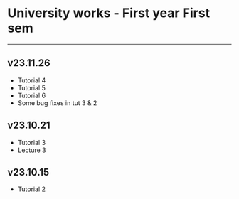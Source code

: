 # University works - First year First sem

 ---
## v23.11.26
- Tutorial 4
- Tutorial 5
- Tutorial 6
- Some bug fixes in tut 3 & 2

## v23.10.21
- Tutorial 3
- Lecture 3

 
## v23.10.15
- Tutorial 2
